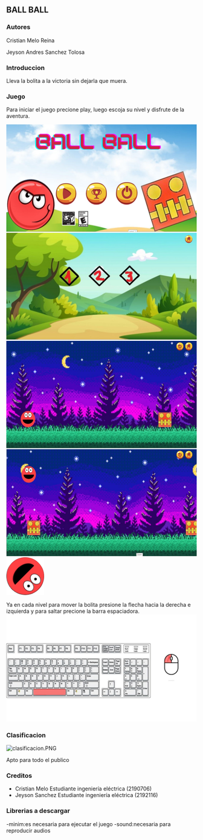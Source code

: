 ## BALL BALL
### Autores

Cristian Melo Reina 

Jeyson Andres Sanchez Tolosa 

### Introduccion


Lleva la bolita a la victoria sin dejarla que muera.

### Juego



Para iniciar el juego precione play, luego escoja su nivel y disfrute de la aventura.

![menu.JPG](https://github.com/Computer-Programming-I-UIS/game-ball-ball/blob/master/juego2_0/data/Diapositiva1.JPG)
![niveles](https://github.com/Computer-Programming-I-UIS/game-ball-ball/blob/master/juego2_0/data/Diapositiva2.JPG)
![juego](https://github.com/Computer-Programming-I-UIS/game-ball-ball/blob/master/juego2_0/data/Diapositiva3.JPG)
![juego](https://github.com/Computer-Programming-I-UIS/game-ball-ball/blob/master/juego2_0/data/Diapositiva4.JPG)
![juego](https://github.com/Computer-Programming-I-UIS/game-ball-ball/blob/master/juego2_0/data/Captura%20depantalla5.png)


Ya en cada nivel para mover la bolita presione la flecha hacia la derecha e izquierda y para saltar precione la barra espaciadora.
![juego](https://github.com/Computer-Programming-I-UIS/game-ball-ball/blob/master/juego2_0/data/Diapositiva6.JPG)


### Clasificacion
![clasificacion.PNG](https://www.dropbox.com/s/jszp7qo08rpo30p/clasificacion.PNG?dl=0&raw=1)

Apto para todo el publico


### Creditos
- Cristian Melo Estudiante ingeniería eléctrica (2190706)
- Jeyson Sanchez Estudiante ingeniería eléctrica (2192116)

### Librerias a descargar 

-minim:es necesaria para ejecutar el juego
-sound:necesaria para reproducir audios
